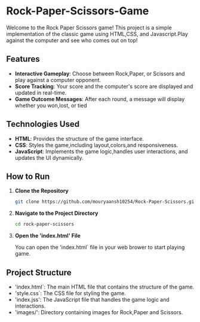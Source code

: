 # Rock-Paper-Scissors-Game

Welcome to the Rock Paper Scissors game! This project is a simple implementation of the classic game using HTML,CSS, and Javascript.Play against the computer and see who comes out on top!

## Features
 - **Interactive Gameplay**: Choose between Rock,Paper, or Scissors and play against a computer 
    opponent.
 - **Score Tracking**: Your score and the computer's score are displayed and updated in real-time.
 - **Game Outcome Messages**: After each round, a message will display whether you won,lost, or tied

## Technologies Used
  - **HTML**: Provides the structure of the game interface.
  - **CSS**: Styles the game,including layout,colors,and responsiveness.
  - **JavaScript**: Implements the game logic,handles user interactions, and updates the UI dynamically.

 ## How to Run
 1. **Clone the Repository**
    ```bash
    git clone https://github.com/mouryaansh10254/Rock-Paper-Scissors.git
 2. **Navigate to the Project Directory**
    ```bash
    cd rock-paper-scissors
 3. **Open the 'index.html' File**
    
    You can open the 'index.html` file in your web brower to start playing game.

 ## Project Structure 
   - 'index.html`: The main HTML file that contains the structure of the game.
   - 'style.css`: The CSS file for styling the game.
   - 'index.jss': The JavaScript file that handles the game logic and interactions.
   - 'images/': Directory containing images for Rock,Paper and Scissors.
    
